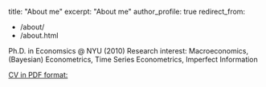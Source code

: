 title: "About me"
 excerpt: "About me"
 author_profile: true
 redirect_from: 
   - /about/
   - /about.html

Ph.D. in Economsics @ NYU (2010)
Research interest: Macroeconomics, (Bayesian) Econometrics, Time Series Econometrics, Imperfect Information


[CV in PDF format: ](https://cm1518.github.io/files/cv.pdf)
